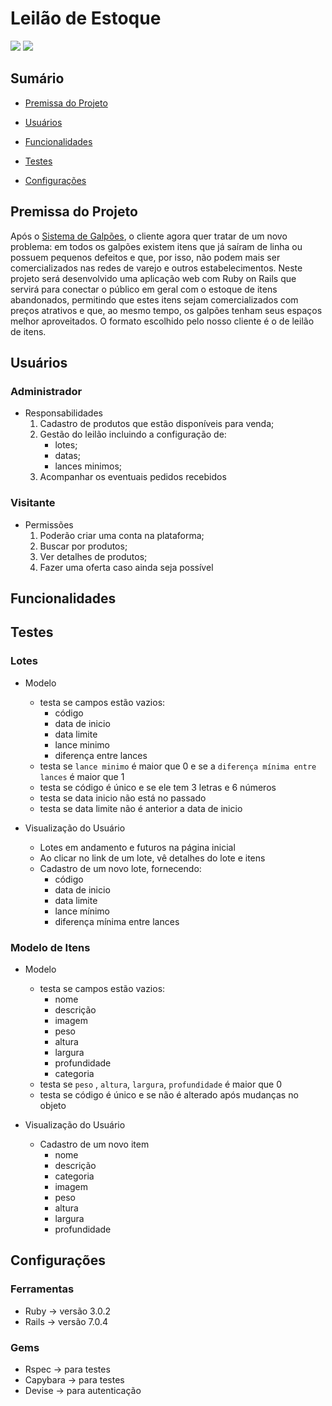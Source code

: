 # Leilão de Estoque
<img src="http://img.shields.io/static/v1?label=Desenvolvimento&message=Em%20Desenvolvimento&color=blue&style=for-the-badge"/>
<img src="http://img.shields.io/static/v1?label=Code%20Review&message=Nao%20Inicializado&color=red&style=for-the-badge"/>

## Sumário
- [Premissa do Projeto](#premissa-do-projeto)

- [Usuários](#usuários)

- [Funcionalidades](#funcionalidades)

- [Testes](#testes)

- [Configurações](#configurações)

## Premissa do Projeto
Após o [Sistema de Galpões](https://github.com/noliv197/warehouse-app), o cliente agora quer tratar de um novo problema: em todos os galpões existem itens que já saíram de linha ou possuem pequenos defeitos e que, por isso, não podem mais ser comercializados nas redes de varejo e outros estabelecimentos.
Neste projeto será desenvolvido uma aplicação web com Ruby on Rails que servirá para conectar o público em geral com o estoque de itens abandonados, permitindo que estes itens sejam comercializados com preços atrativos e que, ao mesmo tempo, os galpões tenham seus espaços melhor aproveitados. O formato escolhido pelo nosso cliente é o de leilão de itens.

## Usuários
### Administrador
* Responsabilidades
    1. Cadastro de produtos que estão disponíveis para venda;
    2. Gestão do leilão incluindo a configuração de:
        * lotes;
        * datas;
        * lances minimos;
    3. Acompanhar os eventuais pedidos recebidos

### Visitante
* Permissões
    1. Poderão criar uma conta na plataforma;
    2. Buscar por produtos; 
    3. Ver detalhes de produtos; 
    4. Fazer uma oferta caso ainda seja possível

## Funcionalidades
## Testes
### Lotes
* Modelo
    - testa se campos estão vazios: 
        - código
        - data de inicio
        - data limite
        - lance minimo
        - diferença entre lances
    - testa se `lance minimo` é maior que 0 e se a `diferença mínima entre lances` é maior que 1
    - testa se código é único e se ele tem 3 letras e 6 números
    - testa se data inicio não está no passado
    - testa se data limite não é anterior a data de inicio

* Visualização do Usuário
    - Lotes em andamento e futuros na página inicial
    - Ao clicar no link de um lote, vê detalhes do lote e itens
    - Cadastro de um novo lote, fornecendo:
        - código
        - data de inicio
        - data limite
        - lance mínimo
        - diferença mínima entre lances

### Modelo de Itens
* Modelo
    - testa se campos estão vazios: 
        - nome
        - descrição
        - imagem
        - peso
        - altura
        - largura
        - profundidade
        - categoria
    - testa se `peso` , `altura`, `largura`, `profundidade` é maior que 0
    - testa se código é único e se não é alterado após mudanças no objeto

* Visualização do Usuário
    - Cadastro de um novo item
        - nome
        - descrição
        - categoria
        - imagem
        - peso
        - altura
        - largura
        - profundidade

## Configurações
### Ferramentas
* Ruby -> versão 3.0.2 
* Rails -> versão 7.0.4 
### Gems
* Rspec -> para testes
* Capybara -> para testes
* Devise -> para autenticação
